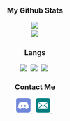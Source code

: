 <h3 align="center"> My Github Stats </h3>
<p align="center">

  <img src="https://hits.seeyoufarm.com/api/count/incr/badge.svg?url=https%3A%2F%2Fgithub.com%2F2gisgit&count_bg=%23FF9D00&title_bg=%23555555&icon=&icon_color=%23E7E7E7&title=hits&edge_flat=false">
  <br>
  <img src="https://github-readme-stats.vercel.app/api?username=2gisgit&show_icons=true&theme=github_dark">
</p>


<h3 align="center"> Langs </h3>
<p align="center">
  <img src="https://img.shields.io/badge/Python-3766AB?style=flat-square&logo=Python&logoColor=white"/></a>&nbsp
  <img src="https://img.shields.io/badge/C-A8B9CC?style=flat-square&logo=C&logoColor=white"/></a>&nbsp
  <img src="https://img.shields.io/badge/Go-00ADD8?style=flat-square&logo=C%2B%2B&logoColor=white"/></a>&nbsp
</p>

<h3 align="center"> Contact Me </h3>
<p align="center">
  <a href="https://discord.com/users/797308789673033748" target="_blank"> <img src="icons/discord.svg" alt="discord" width="33" height="33"/> </a> &nbsp;
  <a href="mailto:2gisgame@gmail.com" target="_blank"> <img src="icons/email.svg" alt="email" width="33" height="33"/> </a> &nbsp;
</p>
<!--START_SECTION:waka-->
<!--END_SECTION:waka-->
